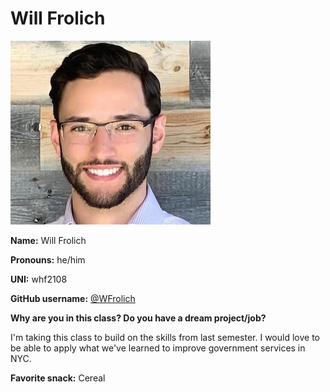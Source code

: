 # Will Frolich

![Will](/img/will.jpg)

**Name:** Will Frolich

**Pronouns:** he/him

**UNI:** whf2108

**GitHub username:** [@WFrolich](https://github.com/WFrolich)

**Why are you in this class? Do you have a dream project/job?**

I'm taking this class to build on the skills from last semester. I would love to be able to apply what we've learned to improve government services in NYC.

**Favorite snack:** Cereal
